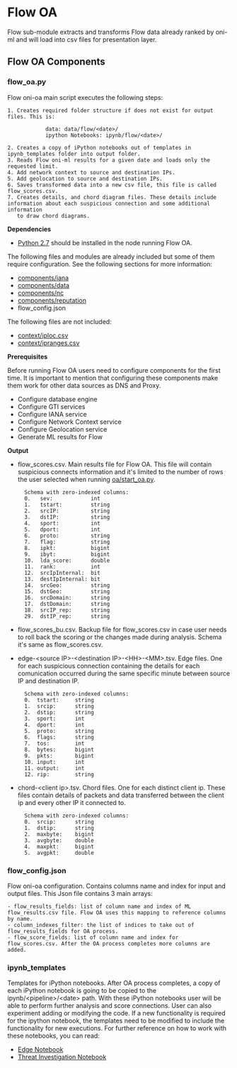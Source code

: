 # **Flow OA**
 
Flow sub-module extracts and transforms Flow data already ranked by oni-ml and will load into csv files for presentation layer.

## **Flow OA Components**

### flow_oa.py
Flow oni-oa main script executes the following steps:

    1. Creates required folder structure if does not exist for output files. This is: 
		
                data: data/flow/<date>/
                ipython Notebooks: ipynb/flow/<date>/

    2. Creates a copy of iPython notebooks out of templates in ipynb_templates folder into output folder.
    3. Reads Flow oni-ml results for a given date and loads only the requested limit.
    4. Add network context to source and destination IPs.
    5. Add geolocation to source and destination IPs.
    6. Saves transformed data into a new csv file, this file is called flow_scores.csv.
    7. Creates details, and chord diagram files. These details include information about each suspicious connection and some additional information
       to draw chord diagrams.

**Dependencies**

- [Python 2.7](https://www.python.org/download/releases/2.7/) should be installed in the node running Flow OA.

The following files and modules are already included but some of them require configuration. See the following sections for more information:
- [components/iana](https://github.com/Open-Network-Insight/oni-oa/blob/1.1/oa/components#IANA-iana)
- [components/data](https://github.com/Open-Network-Insight/oni-oa/blob/1.1/oa/components#data)
- [components/nc](https://github.com/Open-Network-Insight/oni-oa/blob/1.1/oa/components#network-context-nc)
- [components/reputation](https://github.com/Open-Network-Insight/oni-oa/blob/1.1/oa/components/reputation)
- flow_config.json

The following files are not included:
- [context/iploc.csv](https://github.com/Open-Network-Insight/oni-oa/tree/1.1/context)
- [context/ipranges.csv](https://github.com/Open-Network-Insight/oni-oa/tree/1.1/context)

**Prerequisites**

Before running Flow OA users need to configure components for the first time. It is important to mention that configuring these components make them work for other data sources as DNS and Proxy.  

- Configure database engine
- Configure GTI services
- Configure IANA service
- Configure Network Context service
- Configure Geolocation service
- Generate ML results for Flow  

**Output**

- flow_scores.csv. Main results file for Flow OA. This file will contain suspicious connects information and it's limited to the number of rows the user selected when running [oa/start_oa.py](https://github.com/Open-Network-Insight/oni-oa/blob/1.1/oa/INSTALL.md#usage).
       
        Schema with zero-indexed columns:
        0.   sev:            int
        1.   tstart:         string
        2.   srcIP:          string
        3.   dstIP:          string
        4.   sport:          int
        5.   dport:          int
        6.   proto:          string
        7.   flag:           string
        8.   ipkt:           bigint
        9.   ibyt:           bigint
        10.  lda_score:      double
        11.  rank:           int
        12.  srcIpInternal:  bit
        13.  destIpInternal: bit
        14.  srcGeo:         string
        15.  dstGeo:         string
        16.  srcDomain:      string
        17.  dstDomain:      string
        18.  srcIP_rep:      string
        29.  dstIP_rep:      string
       
- flow_scores_bu.csv. Backup file for flow_scores.csv in case user needs to roll back the scoring or the changes made during analysis. Schema it's same as flow_scores.csv.

- edge-\<source IP>-\<destination IP>-\<HH>-\<MM>.tsv. Edge files. One for each suspicious connection containing the details for each comunication occurred during the same specific minute between source IP and destination IP.

        Schema with zero-indexed columns:
        0.  tstart:     string
        1.  srcip:      string
        2.  dstip:      string
        3.  sport:      int
        4.  dport:      int
        5.  proto:      string
        6.  flags:      string
        7.  tos:        int
        8.  bytes:      bigint
        9.  pkts:       bigint
        10. input:      int
        11. output:     int
        12. rip:        string

- chord-\<client ip>.tsv. Chord files. One for each distinct client ip. These files contain details of packets and data transferred between the client ip and every other IP it connected to.

        Schema with zero-indexed columns:
        0.  srcip:      string
        1.  dstip:      string
        2.  maxbyte:    bigint
        3.  avgbyte:    double
        4.  maxpkt:     bigint
        5.  avgpkt:     double
        
### flow_config.json

Flow oni-oa configuration. Contains columns name and index for input and output files.
This Json file contains 3 main arrays:
   
    - flow_results_fields: list of column name and index of ML flow_results.csv file. Flow OA uses this mapping to reference columns by name.
    - column_indexes_filter: the list of indices to take out of flow_results_fields for OA process. 
    - flow_score_fields: list of column name and index for flow_scores.csv. After the OA process completes more columns are added.
        


### ipynb_templates
Templates for iPython notebooks.
After OA process completes, a copy of each iPython notebook is going to be copied to the ipynb/\<pipeline>/\<date> path. 
With these iPython notebooks user will be able to perform further analysis and score connections. User can also
experiment adding or modifying the code. 
If a new functionality is required for the ipython notebook, the templates need to be modified to include the functionality for new executions.
For further reference on how to work with these notebooks, you can read:  
- [Edge Notebook](https://github.com/Open-Network-Insight/oni-oa/blob/1.1/oa/flow/ipynb_templates/EdgeNotebook.md)
- [Threat Investigation Notebook](https://github.com/Open-Network-Insight/oni-oa/blob/1.1/oa/flow/ipynb_templates/ThreatInvestigation.md)